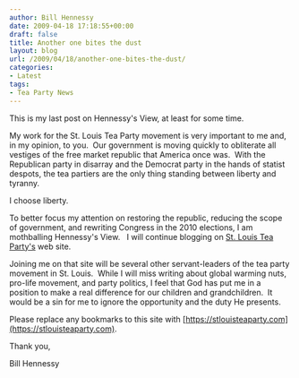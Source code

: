 ```yaml
---
author: Bill Hennessy
date: 2009-04-18 17:18:55+00:00
draft: false
title: Another one bites the dust
layout: blog
url: /2009/04/18/another-one-bites-the-dust/
categories:
- Latest
tags:
- Tea Party News
---
```


This is my last post on Hennessy's View, at least for some time.  

My work for the St. Louis Tea Party movement is very important to me and, in my opinion, to you.  Our government is moving quickly to obliterate all vestiges of the free market republic that America once was.  With the Republican party in disarray and the Democrat party in the hands of statist despots, the tea partiers are the only thing standing between liberty and tyranny. 

I choose liberty.

To better focus my attention on restoring the republic, reducing the scope of government, and rewriting Congress in the 2010 elections, I am mothballing Hennessy's View.   I will continue blogging on [St. Louis Tea Party's](https://stlouisteaparty.com) web site.  

Joining me on that site will be several other servant-leaders of the tea party movement in St. Louis.  While I will miss writing about global warming nuts, pro-life movement, and party politics, I feel that God has put me in a position to make a real difference for our children and grandchildren.  It would be a sin for me to ignore the opportunity and the duty He presents.

Please replace any bookmarks to this site with [https://stlouisteaparty.com](https://stlouisteaparty.com).

Thank you,

Bill Hennessy
